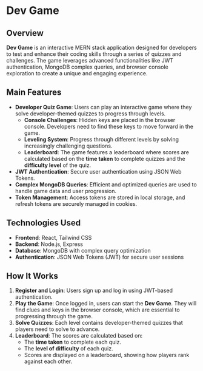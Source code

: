 # Dev Game

## Overview
**Dev Game** is an interactive MERN stack application designed for developers to test and enhance their coding skills through a series of quizzes and challenges. The game leverages advanced functionalities like JWT authentication, MongoDB complex queries, and browser console exploration to create a unique and engaging experience.

## Main Features
- **Developer Quiz Game**: Users can play an interactive game where they solve developer-themed quizzes to progress through levels.
  - **Console Challenges**: Hidden keys are placed in the browser console. Developers need to find these keys to move forward in the game.
  - **Leveling System**: Progress through different levels by solving increasingly challenging questions.
  - **Leaderboard**: The game features a leaderboard where scores are calculated based on the **time taken** to complete quizzes and the **difficulty level** of the quiz.
- **JWT Authentication**: Secure user authentication using JSON Web Tokens.
- **Complex MongoDB Queries**: Efficient and optimized queries are used to handle game data and user progression.
- **Token Management**: Access tokens are stored in local storage, and refresh tokens are securely managed in cookies.

## Technologies Used
- **Frontend**: React, Tailwind CSS
- **Backend**: Node.js, Express
- **Database**: MongoDB with complex query optimization
- **Authentication**: JSON Web Tokens (JWT) for secure user sessions

## How It Works
1. **Register and Login**: Users sign up and log in using JWT-based authentication.
2. **Play the Game**: Once logged in, users can start the **Dev Game**. They will find clues and keys in the browser console, which are essential to progressing through the game.
3. **Solve Quizzes**: Each level contains developer-themed quizzes that players need to solve to advance.
4. **Leaderboard**: The scores are calculated based on:
   - The **time taken** to complete each quiz.
   - The **level of difficulty** of each quiz.
   - Scores are displayed on a leaderboard, showing how players rank against each other.

